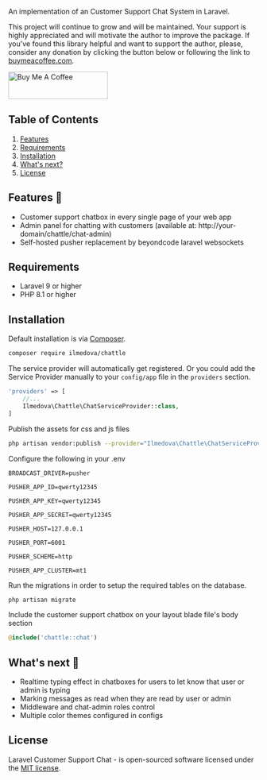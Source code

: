 An implementation of an Customer Support Chat System in Laravel.

This project will continue to grow and will be maintained. Your support is highly appreciated and will motivate the author to improve the package. If you've found this library helpful and want to support the author, please, consider any donation by clicking the button below or following the link to [buymeacoffee.com](https://www.buymeacoffee.com/kerimdeveloper). 

<a href="https://www.buymeacoffee.com/kerimdeveloper" target="_blank"><img align="center" src="https://cdn.buymeacoffee.com/buttons/v2/default-yellow.png" alt="Buy Me A Coffee" height="55px" width= "200px"></a>

## Table of Contents
1. [Features](#features)
2. [Requirements](#requirements)
3. [Installation](#installation)
4. [What's next?](#todo)
4. [License](#license)

## <a name="features"></a> Features 🤩

- Customer support chatbox in every single page of your web app
- Admin panel for chatting with customers (available at: http://your-domain/chattle/chat-admin)
- Self-hosted pusher replacement by beyondcode laravel websockets

## <a name="requirements"></a> Requirements

- Laravel 9 or higher
- PHP 8.1 or higher

## <a name="installation"></a> Installation

Default installation is via [Composer](https://getcomposer.org/).

```bash
composer require ilmedova/chattle
```

The service provider will automatically get registered. Or you could add the Service Provider manually to your
`config/app` file in the `providers` section.

```php
'providers' => [
    //...
    Ilmedova\Chattle\ChatServiceProvider::class,
]
```

Publish the assets for css and js files

```bash
php artisan vendor:publish --provider="Ilmedova\Chattle\ChatServiceProvider"
```


Configure the following in your .env

`BROADCAST_DRIVER=pusher`

`PUSHER_APP_ID=qwerty12345`

`PUSHER_APP_KEY=qwerty12345`

`PUSHER_APP_SECRET=qwerty12345`

`PUSHER_HOST=127.0.0.1`

`PUSHER_PORT=6001`

`PUSHER_SCHEME=http`

`PUSHER_APP_CLUSTER=mt1`


Run the migrations in order to setup the required tables on the database.

```bash
php artisan migrate
```

Include the customer support chatbox on your layout blade file's body section

```php
@include('chattle::chat')
```

## <a name="todo"></a> What's next 🚀

- Realtime typing effect in chatboxes for users to let know that user or admin is typing
- Marking messages as read when they are read by user or admin
- Middleware and chat-admin roles control
- Multiple color themes configured in configs

## <a name="license"></a> License

Laravel Customer Support Chat - is open-sourced software licensed under the [MIT license](http://opensource.org/licenses/MIT).

